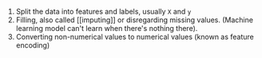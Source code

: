 1.  Split the data into features and labels, usually `X` and `y`
2.  Filling, also called [[imputing]] or disregarding missing values. (Machine learning model can't learn when there's nothing there).
3.  Converting non-numerical values to numerical values (known as feature encoding)